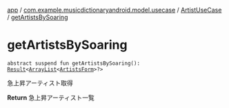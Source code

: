[app](../../index.md) / [com.example.musicdictionaryandroid.model.usecase](../index.md) / [ArtistUseCase](index.md) / [getArtistsBySoaring](./get-artists-by-soaring.md)

# getArtistsBySoaring

`abstract suspend fun getArtistsBySoaring(): `[`Result`](../../com.example.musicdictionaryandroid.model.util/-result/index.md)`<`[`ArrayList`](https://developer.android.com/reference/java/util/ArrayList.html)`<`[`ArtistsForm`](../../com.example.musicdictionaryandroid.model.entity/-artists-form/index.md)`>?>`

急上昇アーティスト取得

**Return**
急上昇アーティスト一覧

